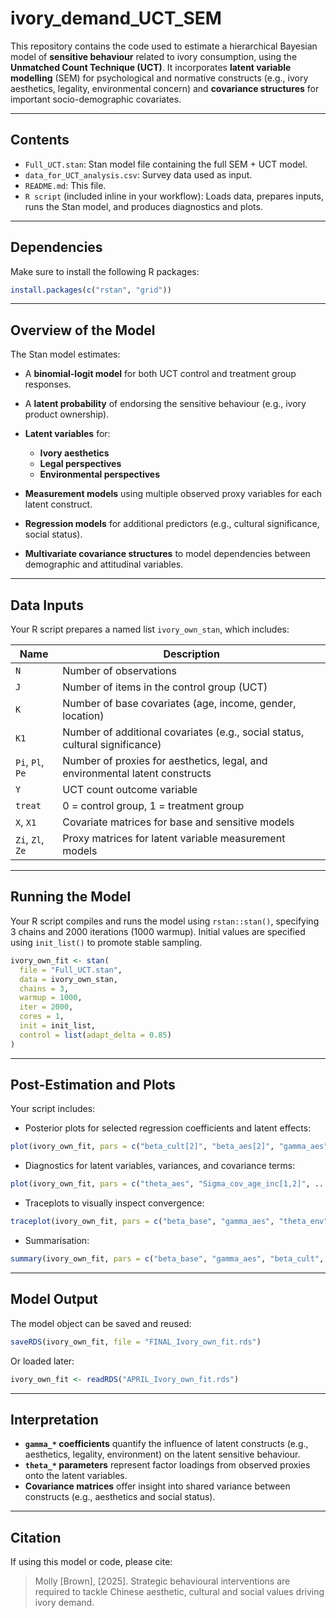 # ivory_demand_UCT_SEM

This repository contains the code used to estimate a hierarchical Bayesian model of **sensitive behaviour** related to ivory consumption, using the **Unmatched Count Technique (UCT)**. It incorporates **latent variable modelling** (SEM) for psychological and normative constructs (e.g., ivory aesthetics, legality, environmental concern) and **covariance structures** for important socio-demographic covariates.

---

## Contents

* `Full_UCT.stan`: Stan model file containing the full SEM + UCT model.
* `data_for_UCT_analysis.csv`: Survey data used as input.
* `README.md`: This file.
* `R script` (included inline in your workflow): Loads data, prepares inputs, runs the Stan model, and produces diagnostics and plots.

---

## Dependencies

Make sure to install the following R packages:

```r
install.packages(c("rstan", "grid"))
```

---

## Overview of the Model

The Stan model estimates:

* A **binomial-logit model** for both UCT control and treatment group responses.
* A **latent probability** of endorsing the sensitive behaviour (e.g., ivory product ownership).
* **Latent variables** for:

  * **Ivory aesthetics**
  * **Legal perspectives**
  * **Environmental perspectives**
* **Measurement models** using multiple observed proxy variables for each latent construct.
* **Regression models** for additional predictors (e.g., cultural significance, social status).
* **Multivariate covariance structures** to model dependencies between demographic and attitudinal variables.

---

## Data Inputs

Your R script prepares a named list `ivory_own_stan`, which includes:

| Name             | Description                                                                  |
| ---------------- | ---------------------------------------------------------------------------- |
| `N`              | Number of observations                                                       |
| `J`              | Number of items in the control group (UCT)                                   |
| `K`              | Number of base covariates (age, income, gender, location)                    |
| `K1`             | Number of additional covariates (e.g., social status, cultural significance) |
| `Pi`, `Pl`, `Pe` | Number of proxies for aesthetics, legal, and environmental latent constructs |
| `Y`              | UCT count outcome variable                                                   |
| `treat`          | 0 = control group, 1 = treatment group                                       |
| `X`, `X1`        | Covariate matrices for base and sensitive models                             |
| `Zi`, `Zl`, `Ze` | Proxy matrices for latent variable measurement models                        |

---

## Running the Model

Your R script compiles and runs the model using `rstan::stan()`, specifying 3 chains and 2000 iterations (1000 warmup). Initial values are specified using `init_list()` to promote stable sampling.

```r
ivory_own_fit <- stan(
  file = "Full_UCT.stan",
  data = ivory_own_stan,
  chains = 3,
  warmup = 1000,
  iter = 2000,
  cores = 1,
  init = init_list,
  control = list(adapt_delta = 0.85)
)
```

---

## Post-Estimation and Plots

Your script includes:

* Posterior plots for selected regression coefficients and latent effects:

```r
plot(ivory_own_fit, pars = c("beta_cult[2]", "beta_aes[2]", "gamma_aes", ...))
```

* Diagnostics for latent variables, variances, and covariance terms:

```r
plot(ivory_own_fit, pars = c("theta_aes", "Sigma_cov_age_inc[1,2]", ...))
```

* Traceplots to visually inspect convergence:

```r
traceplot(ivory_own_fit, pars = c("beta_base", "gamma_aes", "theta_env"))
```

* Summarisation:

```r
summary(ivory_own_fit, pars = c("beta_base", "gamma_aes", "beta_cult", ...))
```

---

## Model Output

The model object can be saved and reused:

```r
saveRDS(ivory_own_fit, file = "FINAL_Ivory_own_fit.rds")
```

Or loaded later:

```r
ivory_own_fit <- readRDS("APRIL_Ivory_own_fit.rds")
```

---

## Interpretation

* **`gamma_*` coefficients** quantify the influence of latent constructs (e.g., aesthetics, legality, environment) on the latent sensitive behaviour.
* **`theta_*` parameters** represent factor loadings from observed proxies onto the latent variables.
* **Covariance matrices** offer insight into shared variance between constructs (e.g., aesthetics and social status).

---

## Citation

If using this model or code, please cite:

> Molly \[Brown], \[2025]. Strategic behavioural interventions are required to tackle Chinese aesthetic, cultural and social values driving ivory demand. 
